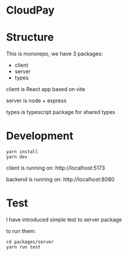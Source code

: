 # CloudPay

# Structure

This is monorepo, we have 3 packages:
- client
- server
- types

client is React app based on vite

server is node + express 

types is typescript package for shared types

# Development

```
yarn install
yarn dev
```

client is running on: http://localhost:5173

backend is running on: http://localhost:8080


# Test

I have introduced simple test to server package

to run them:

```
cd packages/server
yarn run test
```
